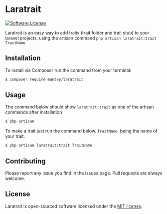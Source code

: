 # Laratrait

[![Software License][ico-license]](LICENSE)

Laratrait is an easy way to add traits (trait folder and trait stub) to your laravel projects, using the artisan command ``` php artisan laratrait:trait TraitName ```

## Installation

To install via Composer run the command from your terminal:

``` bash
$ composer require mantey/laratrait
```

## Usage

The command below should show ```laratrait:trait``` as one of the artisan commands after installation

``` bash
$ php artisan
```

To make a trait just run the command below. `TraitName`, being the name of your trait.

``` bash
$ php artisan laratrait:trait TraitName
```

## Contributing

Please report any issue you find in the issues page. Pull requests are always welcome.

## License

Laratrait is open-sourced software licensed under the [MIT license](http://opensource.org/licenses/MIT).

[ico-license]: https://img.shields.io/badge/license-MIT-brightgreen.svg?style=flat-square
